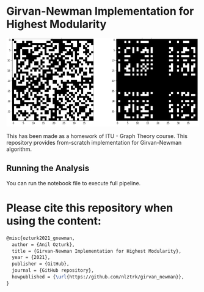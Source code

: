 # Girvan-Newman Implementation for Highest Modularity

![fig1](summary.png)

This has been made as a homework of ITU - Graph Theory course. This repository provides from-scratch implementation for Girvan-Newman algorithm.

## Running the Analysis

You can run the notebook file to execute full pipeline.

# Please cite this repository when using the content:

```latex
@misc{ozturk2021_gnewman,
  author = {Anil Ozturk},
  title = {Girvan-Newman Implementation for Highest Modularity},
  year = {2021},
  publisher = {GitHub},
  journal = {GitHub repository},
  howpublished = {\url{https://github.com/nlztrk/girvan_newman}},
}
```